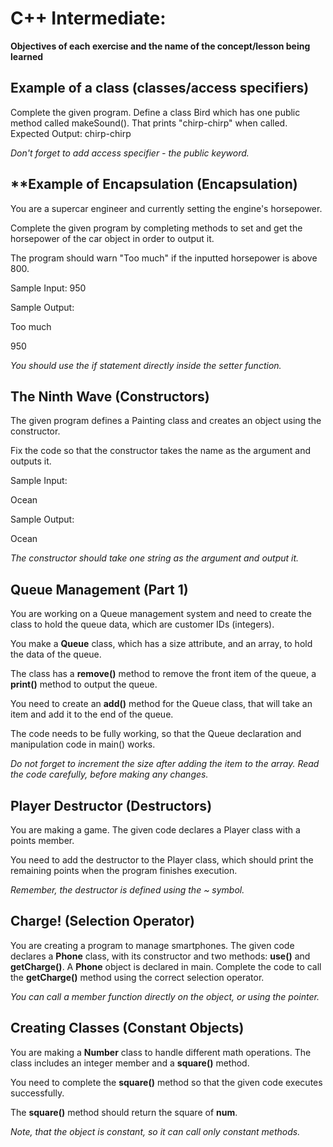 # **C++ Intermediate:**
**Objectives of each exercise and the name of the concept/lesson being learned**

## **Example of a class (classes/access specifiers)**
Complete the given program. Define a class Bird which has one public method called makeSound(). That prints "chirp-chirp" when called.
Expected Output: chirp-chirp

*Don't forget to add access specifier - the public keyword.*

## **Example of Encapsulation (Encapsulation)
You are a supercar engineer and currently setting the engine's horsepower.

Complete the given program by completing methods to set and get the horsepower of the car object in order to output it.

The program should warn "Too much" if the inputted horsepower is above 800.

Sample Input: 
950

Sample Output:

Too much

950

*You should use the if statement directly inside the setter function.*

## **The Ninth Wave (Constructors)**

The given program defines a Painting class and creates an object using the constructor.

Fix the code so that the constructor takes the name as the argument and outputs it.

Sample Input:

Ocean

Sample Output:

Ocean

*The constructor should take one string as the argument and output it.*

## **Queue Management (Part 1)**

You are working on a Queue management system and need to create the class to hold the queue data, which are customer IDs (integers).

You make a **Queue** class, which has a size attribute, and an array, to hold the data of the queue.

The class has a **remove()** method to remove the front item of the queue, a **print()** method to output the queue.

You need to create an **add()** method for the Queue class, that will take an item and add it to the end of the queue.

The code needs to be fully working, so that the Queue declaration and manipulation code in main() works.

*Do not forget to increment the size after adding the item to the array.*
*Read the code carefully, before making any changes.*

## **Player Destructor (Destructors)**

You are making a game. The given code declares a Player class with a points member.

You need to add the destructor to the Player class, which should print the remaining points when the program finishes execution.

*Remember, the destructor is defined using the ~ symbol.*

## **Charge! (Selection Operator)**
You are creating a program to manage smartphones. The given code declares a **Phone** class, with its constructor and two methods: **use()** and **getCharge()**.
A **Phone** object is declared in main. Complete the code to call the **getCharge()** method using the correct selection operator.

*You can call a member function directly on the object, or using the pointer.*

## **Creating Classes (Constant Objects)**
You are making a **Number** class to handle different math operations. The class includes an integer member and a **square()** method.

You need to complete the **square()** method so that the given code executes successfully. 

The **square()** method should return the square of **num**.

*Note, that the object is constant, so it can call only constant methods.*
